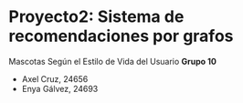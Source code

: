 # Proyecto2: Sistema de recomendaciones por grafos
Mascotas Según el Estilo de Vida del Usuario
**Grupo 10**
- Axel Cruz, 24656
- Enya Gálvez, 24693
